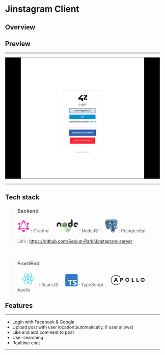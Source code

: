 # Jinstagram Client

## Overview

    
    

## Preview

---

<img src="./markdown/preview.gif" width="700">

---

## Tech stack

> ### Backend
>
> <img src="./markdown/graphql.png" width="40px" alt="graphql"> : Graphql &nbsp;&nbsp;&nbsp;&nbsp;&nbsp;<img src="./markdown/nodejs.png" width="70px" alt="nodejs"> : NodeJS &nbsp;&nbsp;&nbsp;&nbsp;&nbsp;<img src="./markdown/postgres.svg" width="40px" alt="postgres"> : PostgresSql&nbsp;&nbsp;&nbsp;&nbsp;&nbsp;<br /><br />
Link : https://github.com/Seojun-Park/Jinstagram-server

<br />

> ### FrontEnd
>
> <img src="./markdown/react.png" width="70px" alt="react">: ReactJS&nbsp;&nbsp;&nbsp;&nbsp;&nbsp; <img src="./markdown/typescript.png" width="40px" alt="typescript"> : TypeScript&nbsp;&nbsp;&nbsp;&nbsp;&nbsp;<img src="./markdown/apollo.png" width="120px" alt="apollo"> : Apollo

## Features

---

- Login with Facebook & Google
- Upload post with user location(automatically, if user allows)
- Like and add comment to post
- User searching
- Realtime chat

---
